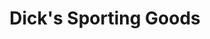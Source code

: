 ---
title: "Dick's Sporting Goods"
url: /houston/dicks-sporting-goods-east-sam-houston-parkway/
shop: sports
---